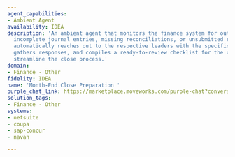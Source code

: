 ```yaml
---
agent_capabilities:
- Ambient Agent
availability: IDEA
description: 'An ambient agent that monitors the finance system for outstanding items:
  incomplete journal entries, missing reconciliations, or unsubmitted reports. It
  automatically reaches out to the respective leaders with the specific details needed,
  gathers responses, and compiles a ready-to-review checklist for the controller to
  streamline the close process.'
domain:
- Finance - Other
fidelity: IDEA
name: 'Month-End Close Preparation '
purple_chat_link: https://marketplace.moveworks.com/purple-chat?conversation=%7B%22messages%22%3A%5B%7B%22parts%22%3A%5B%7B%22richText%22%3A%22%3Cb+xmlns%3D%5C%22http%3A%2F%2Fwww.w3.org%2F1999%2Fxhtml%5C%22%3EMonth-End+Close%3A+3+Outstanding+Items%3C%2Fb%3E%3Cp+xmlns%3D%5C%22http%3A%2F%2Fwww.w3.org%2F1999%2Fxhtml%5C%22%3EHi+Alex%2C+as+we+approach+the+end-of-month+close+for+October%2C+I%27ve+identified+3+outstanding+items+that+require+attention%3A%3C%2Fp%3E%3Cul+xmlns%3D%5C%22http%3A%2F%2Fwww.w3.org%2F1999%2Fxhtml%5C%22%3E%3Cli%3E%3Cb%3EIncomplete+Journal+Entry%3A%3C%2Fb%3E+Missing+accruals+for+professional+services+%28Owner%3A+Mark+Johnson%29%3C%2Fli%3E%3Cli%3E%3Cb%3EMissing+Reconciliation%3A%3C%2Fb%3E+AMEX+corporate+account+has+not+been+reconciled+%28Owner%3A+Lisa+Ray%29%3C%2Fli%3E%3Cli%3E%3Cb%3EUnsubmitted+Report%3A%3C%2Fb%3E+Departmental+budget+variance+report+is+overdue+%28Owner%3A+David+Chen%29%3C%2Fli%3E%3C%2Ful%3E%3Cp+xmlns%3D%5C%22http%3A%2F%2Fwww.w3.org%2F1999%2Fxhtml%5C%22%3EShall+I+reach+out+to+the+owners+to+ensure+these+are+completed+by+EOD%3F%3C%2Fp%3E%22%7D%2C%7B%22citations%22%3A%5B%7B%22citationTitle%22%3A%22August+Month-End+Close%22%2C%22connectorName%22%3A%22oracle-netsuite%22%7D%5D%7D%2C%7B%22buttons%22%3A%5B%7B%22buttonText%22%3A%22Yes%2C+contact+them%22%2C%22style%22%3A%22filled%22%7D%2C%7B%22buttonText%22%3A%22No%2C+I%27ll+handle+it%22%2C%22style%22%3A%22outlined%22%7D%5D%7D%5D%2C%22role%22%3A%22assistant%22%7D%2C%7B%22parts%22%3A%5B%7B%22reasoningSteps%22%3A%5B%7B%22richText%22%3A%22Okay%2C+I+will+contact+the+responsible+individuals+for+each+outstanding+item.%22%2C%22status%22%3A%22success%22%7D%2C%7B%22richText%22%3A%22Sending+notifications+via+Slack+to+Mark%2C+Lisa%2C+and+David.%22%2C%22status%22%3A%22pending%22%7D%5D%7D%2C%7B%22richText%22%3A%22%3Cp+xmlns%3D%5C%22http%3A%2F%2Fwww.w3.org%2F1999%2Fxhtml%5C%22%3EI%27ve+sent+reminders+to+Mark%2C+Lisa%2C+and+David.+I%27ll+update+the+Month-End+Close+checklist+as+they+complete+their+tasks+and+will+notify+you+when+it%27s+ready+for+your+final+review.%3C%2Fp%3E%22%7D%2C%7B%22citations%22%3A%5B%7B%22citationTitle%22%3A%22August+Month-End+Close+Checklist+updated%22%2C%22connectorName%22%3A%22oracle-netsuite%22%7D%5D%7D%5D%2C%22role%22%3A%22assistant%22%2C%22showFeedbackTray%22%3Atrue%7D%5D%7D
solution_tags:
- Finance - Other
systems:
- netsuite
- coupa
- sap-concur
- navan

---
```

